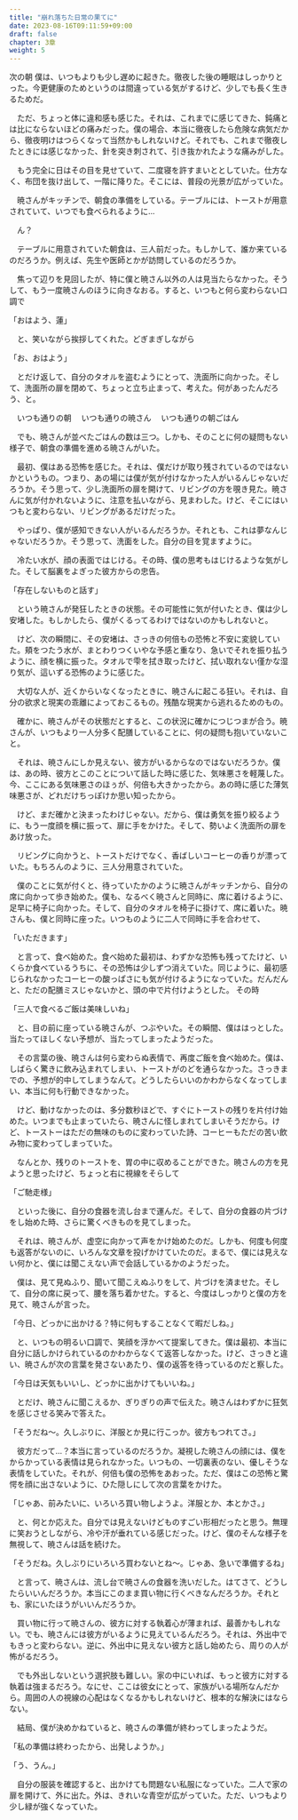 ```yaml
---
title: "崩れ落ちた日常の果てに"
date: 2023-08-16T09:11:59+09:00
draft: false
chapter: 3章
weight: 5
---
```


次の朝
 僕は、いつもよりも少し遅めに起きた。徹夜した後の睡眠はしっかりとった。今更健康のためというのは間違っている気がするけど、少しでも長く生きるためだ。

　ただ、ちょっと体に違和感も感じた。それは、これまでに感じてきた、鈍痛とは比にならないほどの痛みだった。僕の場合、本当に徹夜したら危険な病気だから、徹夜明けはつらくなって当然かもしれないけど。それでも、これまで徹夜したときには感じなかった、針を突き刺されて、引き抜かれたような痛みがした。

　もう完全に日はその目を見せていて、二度寝を許すまいととしていた。仕方なく、布団を抜け出して、一階に降りた。そこには、普段の光景が広がっていた。

　暁さんがキッチンで、朝食の準備をしている。テーブルには、トーストが用意されていて、いつでも食べられるように...

　ん？

　テーブルに用意されていた朝食は、三人前だった。もしかして、誰か来ているのだろうか。例えば、先生や医師とかが訪問しているのだろうか。

　焦って辺りを見回したが、特に僕と暁さん以外の人は見当たらなかった。そうして、もう一度暁さんのほうに向きなおる。すると、いつもと何ら変わらない口調で

「おはよう、蓮」

　と、笑いながら挨拶してくれた。どぎまぎしながら

「お、おはよう」

　とだけ返して、自分のタオルを盗むようにとって、洗面所に向かった。そして、洗面所の扉を閉めて、ちょっと立ち止まって、考えた。何があったんだろう、と。

　いつも通りの朝
　いつも通りの暁さん
　いつも通りの朝ごはん

　でも、暁さんが並べたごはんの数は三つ。しかも、そのことに何の疑問もない様子で、朝食の準備を進める暁さんがいた。

　最初、僕はある恐怖を感じた。それは、僕だけが取り残されているのではないかというもの。つまり、あの場には僕が気が付けなかった人がいるんじゃないだろうか。そう思って、少し洗面所の扉を開けて、リビングの方を覗き見た。暁さんに気が付かれないように、注意を払いながら、見まわした。けど、そこにはいつもと変わらない、リビングがあるだけだった。

　やっぱり、僕が感知できない人がいるんだろうか。それとも、これは夢なんじゃないだろうか。そう思って、洗面をした。自分の目を覚ますように。

　冷たい水が、顔の表面ではじける。その時、僕の思考もはじけるような気がした。そして脳裏をよぎった彼方からの忠告。

「存在しないものと話す」

　という暁さんが発狂したときの状態。その可能性に気が付いたとき、僕は少し安堵した。もしかしたら、僕がくるってるわけではないのかもしれないと。

　けど、次の瞬間に、その安堵は、さっきの何倍もの恐怖と不安に変貌していた。頬をつたう水が、まとわりつくいやな予感と重なり、急いでそれを振り払うように、顔を横に振った。タオルで雫を拭き取ったけど、拭い取れない僅かな湿り気が、這いずる恐怖のように感じた。

　大切な人が、近くからいなくなったときに、暁さんに起こる狂い。それは、自分の欲求と現実の乖離によっておこるもの。残酷な現実から逃れるためのもの。

　確かに、暁さんがその状態だとすると、この状況に確かにつじつまが合う。暁さんが、いつもより一人分多く配膳していることに、何の疑問も抱いていないこと。

　それは、暁さんにしか見えない、彼方がいるからなのではないだろうか。僕は、あの時、彼方とこのことについて話した時に感じた、気味悪さを軽蔑した。今、ここにある気味悪さのほぅが、何倍も大きかったから。あの時に感じた薄気味悪さが、どれだけちっぽけか思い知ったから。

　けど、まだ確かと決まったわけじゃない。だから、僕は勇気を振り絞るように、もう一度顔を横に振って、扉に手をかけた。そして、勢いよく洗面所の扉をあけ放った。

　リビングに向かうと、トーストだけでなく、香ばしいコーヒーの香りが漂っていた。もちろんのように、三人分用意されていた。

　僕のことに気が付くと、待っていたかのように暁さんがキッチンから、自分の席に向かって歩き始めた。僕も、なるべく暁さんと同時に、席に着けるように、足早に椅子に向かった。そして、自分のタオルを椅子に掛けて、席に着いた。暁さんも、僕と同時に座った。いつものように二人で同時に手を合わせて、

「いただきます」

　と言って、食べ始めた。食べ始めた最初は、わずかな恐怖も残ってたけど、いくらか食べているうちに、その恐怖は少しずつ消えていた。同じように、最初感じられなかったコーヒーの酸っぱさにも気が付けるようになっていた。だんだんと、ただの配膳ミスじゃないかと、頭の中で片付けようとした。
その時

「三人で食べるご飯は美味しいね」

　と、目の前に座っている暁さんが、つぶやいた。その瞬間、僕ははっとした。当たってほしくない予想が、当たってしまったようだった。

　その言葉の後、暁さんは何ら変わらぬ表情で、再度ご飯を食べ始めた。僕は、しばらく驚きに飲み込まれてしまい、トーストがのどを通らなかった。さっきまでの、予想が的中してしまうなんて。どうしたらいいのかわからなくなってしまい、本当に何も行動できなかった。

　けど、動けなかったのは、多分数秒ほどで、すぐにトーストの残りを片付け始めた。いつまでも止まっていたら、暁さんに怪しまれてしまいそうだから。けど、トーストーはただの無味のものに変わっていた詩、コーヒーもただの苦い飲み物に変わってしまっていた。

　なんとか、残りのトーストを、胃の中に収めることができた。暁さんの方を見ようと思ったけど、ちょっと右に視線をそらして

「ご馳走様」

　といった後に、自分の食器を流し台まで運んだ。そして、自分の食器の片づけをし始めた時、さらに驚くべきものを見てしまった。

　それは、暁さんが、虚空に向かって声をかけ始めたのだ。しかも、何度も何度も返答がないのに、いろんな文章を投げかけていたのだ。まるで、僕には見えない何かと、僕には聞こえない声で会話しているかのようだった。

　僕は、見て見ぬふり、聞いて聞こえぬふりをして、片づけを済ませた。そして、自分の席に戻って、腰を落ち着かせた。すると、今度はしっかりと僕の方を見て、暁さんが言った。

「今日、どっかに出かける？特に何もすることなくて暇だしね。」

　と、いつもの明るい口調で、笑顔を浮かべて提案してきた。僕は最初、本当に自分に話しかけられているのかわからなくて返答しなかった。けど、さっきと違い、暁さんが次の言葉を発さないあたり、僕の返答を待っているのだと察した。

「今日は天気もいいし、どっかに出かけてもいいね。」

　とだけ、暁さんに聞こえるか、ぎりぎりの声で伝えた。暁さんはわずかに狂気を感じさせる笑みで答えた。

「そうだね～。久しぶりに、洋服とか見に行こっか。彼方もつれてさ。」

　彼方だって...？本当に言っているのだろうか。凝視した暁さんの顔には、僕をからかっている表情は見られなかった。いつもの、一切裏表のない、優しそうな表情をしていた。それが、何倍も僕の恐怖をあおった。ただ、僕はこの恐怖と驚愕を顔に出さないように、ひた隠しにして次の言葉をかけた。

「じゃあ、前みたいに、いろいろ買い物しようよ。洋服とか、本とかさ。」

　と、何とか応えた。自分では見えないけどものすごい形相だったと思う。無理に笑おうとしながら、冷や汗が垂れている感じだった。けど、僕のそんな様子を無視して、暁さんは話を続けた。

「そうだね。久しぶりにいろいろ買わないとね～。じゃあ、急いで準備するね」

　と言って、暁さんは、流し台で暁さんの食器を洗いだした。はてさて、どうしたらいいんだろうか。本当にこのまま買い物に行くべきなんだろうか。それとも、家にいたほうがいいんだろうか。

　買い物に行って暁さんの、彼方に対する執着心が薄まれば、最善かもしれない。でも、暁さんには彼方がいるように見えているんだろう。それは、外出中でもきっと変わらない。逆に、外出中に見えない彼方と話し始めたら、周りの人が怖がるだろう。

　でも外出しないという選択肢も難しい。家の中にいれば、もっと彼方に対する執着は強まるだろう。なにせ、ここは彼女にとって、家族がいる場所なんだから。周囲の人の視線の心配はなくなるかもしれないけど、根本的な解決にはならない。

　結局、僕が決めかねていると、暁さんの準備が終わってしまったようだ。

「私の準備は終わったから、出発しようか。」

「う、うん。」

　自分の服装を確認すると、出かけても問題ない私服になっていた。二人で家の扉を開けて、外に出た。外は、きれいな青空が広がっていた。ただ、いつもより少し緑が強くなっていた。